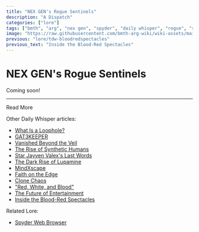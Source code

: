 ```yaml
---
title: "NEX GEN's Rogue Sentinels"
description: "A Dispatch"
categories: ["lore"]
tags: ["bmth", "arg", "nex gen", "spyder", "daily whisper", "rogue", "sentinels"]
image: "https://raw.githubusercontent.com/bmth-arg-wiki/wiki-assets/main/lore/webbrowser/dailywhisper/lasto-300x300.png"
previous: "lore/tdw-bloodredspectacles"
previous_text: "Inside the Blood-Red Spectacles"
---
```

# NEX GEN's Rogue Sentinels

Coming soon!

***

Read More

Other Daily Whisper articles:

- [What Is a Loophole?](tdw-loophole)
- [GAT3KEEPER](tdw-gatekeeper)
- [Vanished Beyond the Veil](tdw-vanished)
- [The Rise of Synthetic Humans](tdw-riseofsynth)
- [Star Jayven Valex's Last Words](tdw-valexlastwords)
- [The Dark Rise of Lupamine](tdw-riseoflupamine)
- [MindXscape](tdw-mindxscape)
- [Faith on the Edge](tdw-faithedge)
- [Clone Chaos](tdw-clonechaos)
- ["Red, White, and Blood"](tdw-redwhiteblood)
- [The Future of Entertainment](tdw-futureentertainment)
- [Inside the Blood-Red Spectacles](tdw-bloodredspectacles)

Related Lore:

- [Spyder Web Browser](webbrowser)